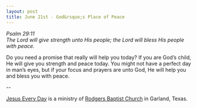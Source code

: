```yaml
---
layout: post
title: June 21st - God&rsquo;s Place of Peace
---
```


_Psalm 29:11  
The Lord will give strength unto His people; the Lord will bless His
people with peace._

Do you need a promise that really will help you today? If you are
God&rsquo;s child, He will give you strength and peace today. You
might not have a perfect day in man&rsquo;s eyes, but if your focus
and prayers are unto God, He will help you and bless you with
peace.

 --

<a href=http://jesuseveryday.net>Jesus Every Day</a> is a ministry of <a href=http://rodgersbaptist.net>Rodgers Baptist Church</a> in Garland, Texas.

